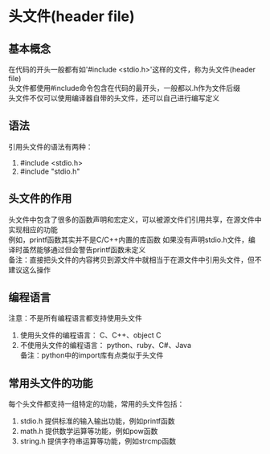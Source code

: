 # 头文件(header file)

## 基本概念
在代码的开头一般都有如'#include <stdio.h>'这样的文件，称为头文件(header file)  
头文件都使用#include命令包含在代码的最开头，一般都以.h作为文件后缀  
头文件不仅可以使用编译器自带的头文件，还可以自己进行编写定义  

## 语法
引用头文件的语法有两种：  
1. #include <stdio.h>
2. #include "stdio.h"

## 头文件的作用
头文件中包含了很多的函数声明和宏定义，可以被源文件们引用共享，在源文件中实现相应的功能  
例如，printf函数其实并不是C/C++内置的库函数  如果没有声明stdio.h文件，编译时虽然能够通过但会警告printf函数未定义  
备注：直接把头文件的内容拷贝到源文件中就相当于在源文件中引用头文件，但不建议这么操作  

## 编程语言
注意：不是所有编程语言都支持使用头文件  
1. 使用头文件的编程语言：
C、C++、object C  
2. 不使用头文件的编程语言：
python、ruby、C#、Java  
备注：python中的import库有点类似于头文件  

## 常用头文件的功能
每个头文件都支持一组特定的功能，常用的头文件包括：  
1. stdio.h
提供标准的输入输出功能，例如printf函数  
2. math.h
提供数学运算等功能，例如pow函数  
3. string.h
提供字符串运算等功能，例如strcmp函数  